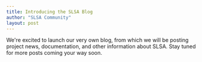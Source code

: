 ```yaml
---
title: Introducing the SLSA Blog
author: "SLSA Community"
layout: post
---
```

We're excited to launch our very own blog, from which we will be posting project news, documentation, and other information about SLSA. Stay tuned for more posts coming your way soon. 